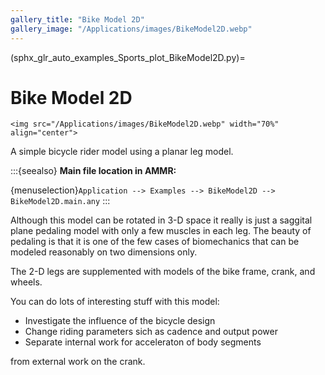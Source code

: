 ```yaml
---
gallery_title: "Bike Model 2D"
gallery_image: "/Applications/images/BikeModel2D.webp"
---
```


(sphx_glr_auto_examples_Sports_plot_BikeModel2D.py)=

# Bike Model 2D

````{sidebar} **Example**
<img src="/Applications/images/BikeModel2D.webp" width="70%" align="center">
````


A simple bicycle rider model using a planar
leg model.



:::{seealso}
**Main file location in AMMR:**

{menuselection}`Application --> Examples --> BikeModel2D --> BikeModel2D.main.any`
:::

Although this model can be rotated in 3-D space it really is just a saggital
plane pedaling model with only a few muscles in each leg. The beauty of
pedaling is that it is one of the few cases of biomechanics that can be modeled
reasonably on two dimensions only.

The 2-D legs are supplemented with models of the bike frame, crank, and
wheels.

You can do lots of interesting stuff with this model:

- Investigate the influence of the bicycle design
- Change riding parameters sich as cadence and output power
- Separate internal work for acceleraton of body segments

from external work on the crank.
